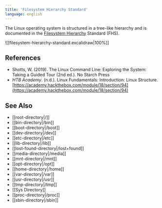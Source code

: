 ```yaml
---
title: 'Filesystem Hierarchy Standard'
language: english
---
```



The Linux operating system is structured in a tree-like hierarchy and is documented in the [Filesystem Hierarchy](http://www.pathname.com/fhs/) Standard (FHS).

![[filesystem-hierarchy-standard.excalidraw|100%]]

## References

- Shotts, W. (2019). <span class="reference-title">The Linux Command Line: Exploring the System: Taking a Guided Tour (2nd ed.)</span>. No Starch Press
- _HTB Academy_. (n.d.). <span class="reference-title">Linux Fundamentals: Introduction: Linux Structure</span>. [https://academy.hackthebox.com/module/18/section/94](https://academy.hackthebox.com/module/18/section/94)

## See Also

- [[root-directory|/]]
- [[bin-directory|/bin]]
- [[boot-directory|/boot]]
- [[dev-directory|/dev]]
- [[etc-directory|/etc]]
- [[lib-directory|/lib]]
- [[lost-found-directory|/lost+found]]
- [[media-directory|/media]]
- [[mnt-directory|/mnt]]
- [[opt-directory|/opt]]
- [[home-directory|/home]]
- [[var-directory|/var]]
- [[usr-directory|/usr]]
- [[tmp-directory|/tmp]]
- [[Sys Directory]]
- [[proc-directory|/proc]]
- [[sbin-directory|/sbin]]
